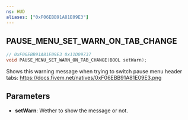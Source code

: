 ```yaml
---
ns: HUD
aliases: ["0xF06EBB91A81E09E3"]
---
```

## PAUSE_MENU_SET_WARN_ON_TAB_CHANGE

```c
// 0xF06EBB91A81E09E3 0x11D09737
void PAUSE_MENU_SET_WARN_ON_TAB_CHANGE(BOOL setWarn);
```

Shows this warning message when trying to switch pause menu header tabs: https://docs.fivem.net/natives/0xF06EBB91A81E09E3.png

## Parameters
* **setWarn**: Wether to show the message or not.

